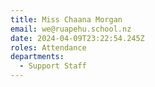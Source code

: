 ```yaml
---
title: Miss Chaana Morgan
email: we@ruapehu.school.nz
date: 2024-04-09T23:22:54.245Z
roles: Attendance
departments:
  - Support Staff
---
```


